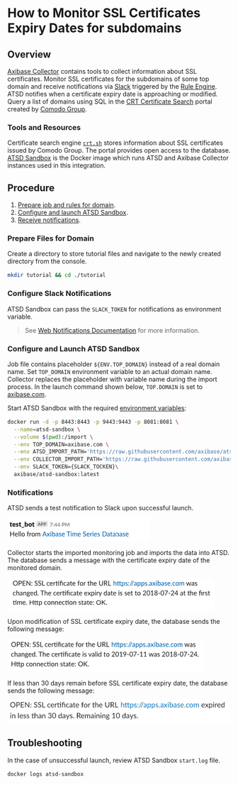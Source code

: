 # How to Monitor SSL Certificates Expiry Dates for subdomains

## Overview

[Axibase Collector](https://github.com/axibase/axibase-collector/#overview) contains tools to collect information about SSL certificates. Monitor SSL certificates for the subdomains of some top domain and receive notifications via [Slack](https://slack.com/) triggered by the [Rule Engine](https://axibase.com/docs/atsd/rule-engine/). ATSD notifies when a certificate expiry date is approaching or modified. Query a list of domains using SQL in the [CRT Certificate Search](https://crt.sh) portal created by [Comodo Group](https://www.comodo.com).

### Tools and Resources

Certificate search engine [`crt.sh`](https://crt.sh) stores information about SSL certificates issued by Comodo Group. The portal provides open access to the database. [ATSD Sandbox](https://github.com/axibase/dockers/tree/atsd-sandbox#overview) is the Docker image which runs ATSD and Axibase Collector instances used in this integration.

## Procedure

1. [Prepare job and rules for domain](#prepare-files-for-domain).
2. [Configure and launch ATSD Sandbox](#configure-and-launch-atsd-sandbox).
3. [Receive notifications](#notifications).

### Prepare Files for Domain

Create a directory to store tutorial files and navigate to the newly created directory from the console.

```bash
mkdir tutorial && cd ./tutorial
```

### Configure Slack Notifications

ATSD Sandbox can pass the `SLACK_TOKEN` for notifications as environment variable. 


> See [Web Notifications Documentation](https://github.com/axibase/dockers/tree/atsd-sandbox#web-notifications-configuration) for more information.

### Configure and Launch ATSD Sandbox

Job file contains placeholder `${ENV.TOP_DOMAIN}` instead of a real domain name. Set `TOP_DOMAIN` environment variable to an actual domain name. Collector replaces the placeholder with variable name during the import process. In the launch command shown below, `TOP.DOMAIN` is set to [axibase.com](https://axibase.com).

Start ATSD Sandbox with the required [environment variables](https://github.com/axibase/dockers/tree/atsd-sandbox#container-parameters):


```bash
docker run -d -p 8443:8443 -p 9443:9443 -p 8081:8081 \
  --name=atsd-sandbox \
  --volume $(pwd):/import \
  --env TOP_DOMAIN=axibase.com \
  --env ATSD_IMPORT_PATH='https://raw.githubusercontent.com/axibase/atsd-use-cases/dev-howto-monitor-ssl-for-domains/how-to/atsd-sandbox/monitor-ssl-expiry-dates/resources/ssl-certificates-files.tar.gz' \
  --env COLLECTOR_IMPORT_PATH='https://raw.githubusercontent.com/axibase/atsd-use-cases/dev-howto-monitor-ssl-for-domains/how-to/atsd-sandbox/monitor-ssl-expiry-dates/resources/job_http_subdomains-ssl-certificates.xml' \
  --env SLACK_TOKEN={SLACK_TOCKEN}\
  axibase/atsd-sandbox:latest
```

### Notifications

ATSD sends a test notification to Slack upon successful launch.

![Test ATSD Notification](./images/test-notification.png)

Collector starts the imported monitoring job and imports the data into ATSD. The database sends a message with the certificate expiry date of the monitored domain.

 ![Certificate's expiry date set](./images/expiry-date-set.png)

Upon modification of SSL certificate expiry date, the database sends the following message:

![Certificate's expiry date set](./images/expiry-date-changed.png)

If less than 30 days remain before SSL certificate expiry date, the database sends the following message:

![Expiration rule](./images/expiration-approaching.png)

## Troubleshooting

In the case of unsuccessful launch, review ATSD Sandbox `start.log` file.

```bash
docker logs atsd-sandbox
```
